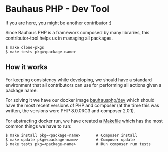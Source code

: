# Bauhaus PHP - Dev Tool

If you are here, you might be another contributor :)

Since Bauhaus PHP is a framework composed by many libraries, this
contributor-tool helps us in managing all packages.

```shell
$ make clone-pkgs
$ make tests pkg=<package-name>
```

## How it works

For keeping consistency while developing, we should have a standard environment
that all contributors can use for performing all actions given a package name.

For solving it we have our docker image
[bauhausphp/dev](https://hub.docker.com/repository/docker/bauhausphp/dev) which
should have the most recent versions of PHP and composer (at the time this was
written, the versions were PHP 8.0.0RC3 and composer 2.0.1).

For abstracting docker run, we have created a [Makefile](Makefile) which has the
most common things we have to run:

```shell
$ make install pkg=<package-name>       # Composer install
$ make update pkg=<package-name>        # Composer update
$ make tests pkg=<package-name>         # Run composer run tests
```
